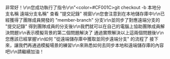非常好！\r\n您成功執行了指令\r\n"<color=#CF001C>git checkout -b 本地分支名稱 遠端分支名稱</color>" 
查看 "提交記錄" 視窗\r\n您會注意到在本地儲存庫中\r\n已經獲得了團隊成員開發的 "member-branch" 分支\r\n並同步了對應遠端分支的 "提交記錄"
得到團隊成員的分支後\r\n我們就可以在自己的電腦上協助團隊成員解決問題\r\n表示模擬背景的第二個問題解決了
通過實際解決以上這兩個問題後\r\n您應該已經掌握\r\n如何 "從遠端儲存庫中獲取並同步遠端分支" 的流程了
接下來，讓我們再通過模擬場景的練習\r\n來熟悉如何去同步本地和遠端儲存庫的內容吧\r\n請繼續加油！